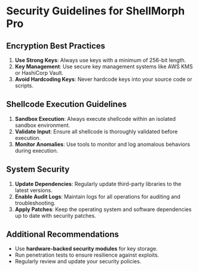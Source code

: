 # Security Guidelines for ShellMorph Pro

## Encryption Best Practices
1. **Use Strong Keys**: Always use keys with a minimum of 256-bit length.
2. **Key Management**: Use secure key management systems like AWS KMS or HashiCorp Vault.
3. **Avoid Hardcoding Keys**: Never hardcode keys into your source code or scripts.

## Shellcode Execution Guidelines
1. **Sandbox Execution**: Always execute shellcode within an isolated sandbox environment.
2. **Validate Input**: Ensure all shellcode is thoroughly validated before execution.
3. **Monitor Anomalies**: Use tools to monitor and log anomalous behaviors during execution.

## System Security
1. **Update Dependencies**: Regularly update third-party libraries to the latest versions.
2. **Enable Audit Logs**: Maintain logs for all operations for auditing and troubleshooting.
3. **Apply Patches**: Keep the operating system and software dependencies up to date with security patches.

## Additional Recommendations
- Use **hardware-backed security modules** for key storage.
- Run penetration tests to ensure resilience against exploits.
- Regularly review and update your security policies.
